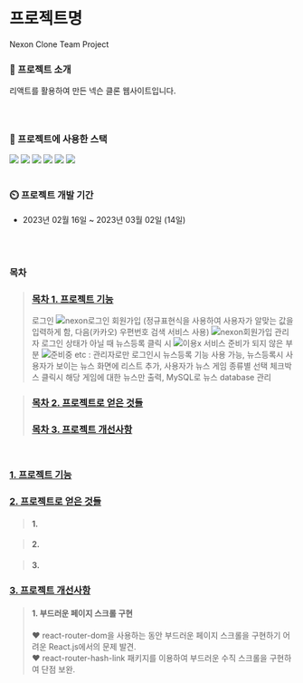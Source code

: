 
# 프로젝트명
Nexon Clone Team Project

### 📍 프로젝트 소개
 리액트를 활용하여 만든 넥슨 클론 웹사이트입니다.
>
> ### 

<br/>

### 📍 프로젝트에 사용한 스택

<div> 
	
<img src="https://img.shields.io/badge/React-61DAFB?style=flat-square&logo=React&logoColor=black"/>
<img src="https://img.shields.io/badge/JavaScript-F7DF1E?style=flat-square&logo=JavaScript&logoColor=black"/>
<img src="https://img.shields.io/badge/Node.js-339933?style=flat-square&logo=Node.js&logoColor=white"/>
<img src="https://img.shields.io/badge/MySQL-4479A1?style=flat-square&logo=MySQL&logoColor=white"/>
<img src="https://img.shields.io/badge/HTML5-E34F26?style=flat-square&logo=HTML5&logoColor=white"/>
<img src="https://img.shields.io/badge/CSS3-1572B6?style=flat-square&logo=Css3&logoColor=white"/>
</div>

<br/>

### :timer_clock: 프로젝트 개발 기간
+ 2023년 02월 16일 ~ 2023년 03월 02일 (14일)<br/><br/>
  
<br/>

### 목차

> ### [목차 1. 프로젝트 기능](#1-프로젝트-기능)
>로그인
>![nexon로그인](https://github.com/sorydory/React-nexon/assets/116371230/e87d3abe-bb5f-4a41-938c-61f4a563b9fb)
> 회원가입 (정규표현식을 사용하여 사용자가 알맞는 값을 입력하게 함, 다음(카카오) 우편번호 검색 서비스 사용)
![nexon회원가입](https://github.com/sorydory/React-nexon/assets/116371230/fc52dd60-c029-4d29-94fd-ca20f768054f)
> 관리자 로그인 상태가 아닐 때 뉴스등록 클릭 시
> ![이용x](https://github.com/sorydory/sorydory.github.io/assets/116371230/1a5a7fb2-adc6-42f6-a1ca-b0b860b37298)
> 서비스 준비가 되지 않은 부분
> ![준비중](https://github.com/sorydory/sorydory.github.io/assets/116371230/a601d47d-396b-456b-84a1-9f312fd7fc2c)
> etc : 관리자로만 로그인시 뉴스등록 기능 사용 가능, 뉴스등록시 사용자가 보이는 뉴스 화면에 리스트 추가, 사용자가 뉴스 게임 종류별 선택 체크박스 클릭시 해당 게임에 대한 뉴스만 출력, MySQL로 뉴스 database 관리

> ### [목차 2. 프로젝트로 얻은 것들](#2-프로젝트로-얻은-것들)
>
>
> ### [목차 3. 프로젝트 개선사항](#3-프로젝트-개선사항)
>
<br/>

### [1. 프로젝트 기능](#목차-1-프로젝트-기능)
>
### [2. 프로젝트로 얻은 것들](#목차-2-프로젝트로-얻은-것들)

> #### 1. 

> #### 2. 

> #### 3.

### [3. 프로젝트 개선사항](#목차-3-프로젝트-개선사항)

> #### 1. 부드러운 페이지 스크롤 구현
> ❤ react-router-dom을 사용하는 동안 부드러운 페이지 스크롤을 구현하기 어려운 React.js에서의 문제 발견. <br/>
> ❤ react-router-hash-link 패키지를 이용하여 부드러운 수직 스크롤을 구현하여 단점 보완.


